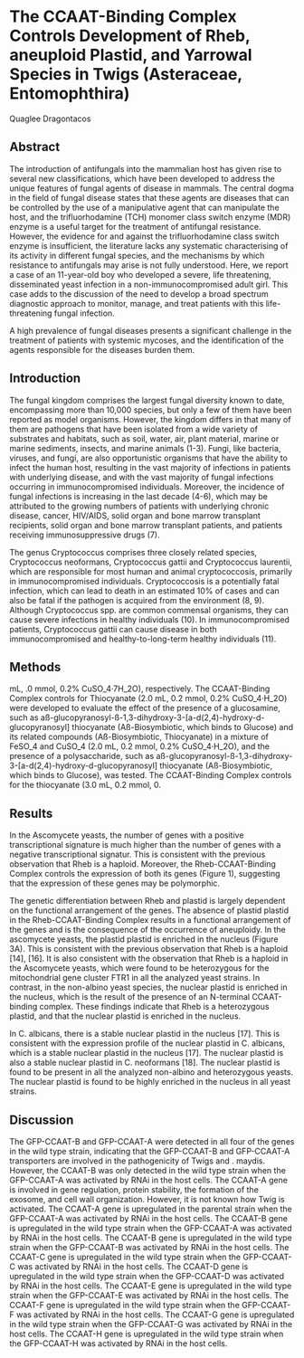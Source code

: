 # The CCAAT-Binding Complex Controls Development of Rheb, aneuploid Plastid, and Yarrowal Species in Twigs (Asteraceae, Entomophthira)
Quaglee Dragontacos


## Abstract
The introduction of antifungals into the mammalian host has given rise to several new classifications, which have been developed to address the unique features of fungal agents of disease in mammals. The central dogma in the field of fungal disease states that these agents are diseases that can be controlled by the use of a manipulative agent that can manipulate the host, and the trifluorhodamine (TCH) monomer class switch enzyme (MDR) enzyme is a useful target for the treatment of antifungal resistance. However, the evidence for and against the trifluorhodamine class switch enzyme is insufficient, the literature lacks any systematic characterising of its activity in different fungal species, and the mechanisms by which resistance to antifungals may arise is not fully understood. Here, we report a case of an 11-year-old boy who developed a severe, life threatening, disseminated yeast infection in a non-immunocompromised adult girl. This case adds to the discussion of the need to develop a broad spectrum diagnostic approach to monitor, manage, and treat patients with this life-threatening fungal infection.

A high prevalence of fungal diseases presents a significant challenge in the treatment of patients with systemic mycoses, and the identification of the agents responsible for the diseases burden them.


## Introduction
The fungal kingdom comprises the largest fungal diversity known to date, encompassing more than 10,000 species, but only a few of them have been reported as model organisms. However, the kingdom differs in that many of them are pathogens that have been isolated from a wide variety of substrates and habitats, such as soil, water, air, plant material, marine or marine sediments, insects, and marine animals (1-3). Fungi, like bacteria, viruses, and fungi, are also opportunistic organisms that have the ability to infect the human host, resulting in the vast majority of infections in patients with underlying disease, and with the vast majority of fungal infections occurring in immunocompromised individuals. Moreover, the incidence of fungal infections is increasing in the last decade (4-6), which may be attributed to the growing numbers of patients with underlying chronic disease, cancer, HIV/AIDS, solid organ and bone marrow transplant recipients, solid organ and bone marrow transplant patients, and patients receiving immunosuppressive drugs (7).

The genus Cryptococcus comprises three closely related species, Cryptococcus neoformans, Cryptococcus gattii and Cryptococcus laurentii, which are responsible for most human and animal cryptococcosis, primarily in immunocompromised individuals. Cryptococcosis is a potentially fatal infection, which can lead to death in an estimated 10% of cases and can also be fatal if the pathogen is acquired from the environment (8, 9). Although Cryptococcus spp. are common commensal organisms, they can cause severe infections in healthy individuals (10). In immunocompromised patients, Cryptococcus gattii can cause disease in both immunocompromised and healthy-to-long-term healthy individuals (11).


## Methods
 mL, .0 mmol, 0.2% CuSO_4·7H_2O), respectively. The CCAAT-Binding Complex controls for Thiocyanate (2.0 mL, 0.2 mmol, 0.2% CuSO_4·H_2O) were developed to evaluate the effect of the presence of a glucosamine, such as aß-glucopyranosyl-ß-1,3-dihydroxy-3-[a-d(2,4)-hydroxy-d-glucopyranosyl] thiocyanate (Aß-Biosymbiotic, which binds to Glucose) and its related compounds (Aß-Biosymbiotic, Thiocyanate) in a mixture of FeSO_4 and CuSO_4 (2.0 mL, 0.2 mmol, 0.2% CuSO_4·H_2O), and the presence of a polysaccharide, such as aß-glucopyranosyl-ß-1,3-dihydroxy-3-[a-d(2,4)-hydroxy-d-glucopyranosyl] thiocyanate (Aß-Biosymbiotic, which binds to Glucose), was tested. The CCAAT-Binding Complex controls for the thiocyanate (3.0 mL, 0.2 mmol, 0.


## Results
In the Ascomycete yeasts, the number of genes with a positive transcriptional signature is much higher than the number of genes with a negative transcriptional signatur. This is consistent with the previous observation that Rheb is a haploid. Moreover, the Rheb-CCAAT-Binding Complex controls the expression of both its genes (Figure 1), suggesting that the expression of these genes may be polymorphic.

The genetic differentiation between Rheb and plastid is largely dependent on the functional arrangement of the genes. The absence of plastid plastid in the Rheb-CCAAT-Binding Complex results in a functional arrangement of the genes and is the consequence of the occurrence of aneuploidy. In the ascomycete yeasts, the plastid plastid is enriched in the nucleus (Figure 3A). This is consistent with the previous observation that Rheb is a haploid [14], [16]. It is also consistent with the observation that Rheb is a haploid in the Ascomycete yeasts, which were found to be heterozygous for the mitochondrial gene cluster FTR1 in all the analyzed yeast strains. In contrast, in the non-albino yeast species, the nuclear plastid is enriched in the nucleus, which is the result of the presence of an N-terminal CCAAT-binding complex. These findings indicate that Rheb is a heterozygous plastid, and that the nuclear plastid is enriched in the nucleus.

In C. albicans, there is a stable nuclear plastid in the nucleus [17]. This is consistent with the expression profile of the nuclear plastid in C. albicans, which is a stable nuclear plastid in the nucleus [17]. The nuclear plastid is also a stable nuclear plastid in C. neoformans [18]. The nuclear plastid is found to be present in all the analyzed non-albino and heterozygous yeasts. The nuclear plastid is found to be highly enriched in the nucleus in all yeast strains.


## Discussion

The GFP-CCAAT-B and GFP-CCAAT-A were detected in all four of the genes in the wild type strain, indicating that the GFP-CCAAT-B and GFP-CCAAT-A transporters are involved in the pathogenicity of Twigs and . maydis. However, the CCAAT-B was only detected in the wild type strain when the GFP-CCAAT-A was activated by RNAi in the host cells. The CCAAT-A gene is involved in gene regulation, protein stability, the formation of the exosome, and cell wall organization. However, it is not known how Twig is activated. The CCAAT-A gene is upregulated in the parental strain when the GFP-CCAAT-A was activated by RNAi in the host cells. The CCAAT-B gene is upregulated in the wild type strain when the GFP-CCAAT-A was activated by RNAi in the host cells. The CCAAT-B gene is upregulated in the wild type strain when the GFP-CCAAT-B was activated by RNAi in the host cells. The CCAAT-C gene is upregulated in the wild type strain when the GFP-CCAAT-C was activated by RNAi in the host cells. The CCAAT-D gene is upregulated in the wild type strain when the GFP-CCAAT-D was activated by RNAi in the host cells. The CCAAT-E gene is upregulated in the wild type strain when the GFP-CCAAT-E was activated by RNAi in the host cells. The CCAAT-F gene is upregulated in the wild type strain when the GFP-CCAAT-F was activated by RNAi in the host cells. The CCAAT-G gene is upregulated in the wild type strain when the GFP-CCAAT-G was activated by RNAi in the host cells. The CCAAT-H gene is upregulated in the wild type strain when the GFP-CCAAT-H was activated by RNAi in the host cells.
